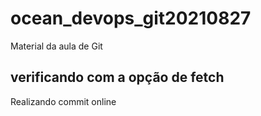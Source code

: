 # ocean_devops_git20210827
Material da aula de Git


## verificando  com a opção de fetch

Realizando commit online